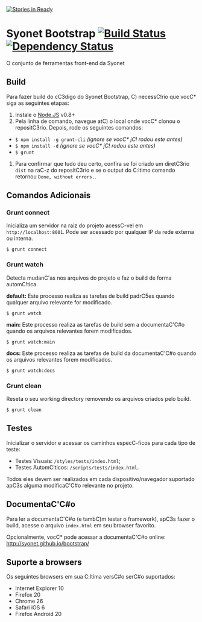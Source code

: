[![Stories in Ready](https://badge.waffle.io/syonet/bootstrap.png?label=ready)](https://waffle.io/syonet/bootstrap)  
# Syonet Bootstrap [![Build Status](https://travis-ci.org/Syonet/bootstrap.png?branch=master)](https://travis-ci.org/Syonet/bootstrap) [![Dependency Status](https://gemnasium.com/Syonet/bootstrap.png)](https://gemnasium.com/Syonet/bootstrap)
O conjunto de ferramentas front-end da Syonet

## Build
Para fazer build do cC3digo do Syonet Bootstrap, C) necessC!rio que vocC* siga as seguintes etapas:

1. Instale o [Node.JS](http://nodejs.org/) v0.8+
1. Pela linha de comando, navegue atC) o local onde vocC* clonou o repositC3rio. Depois, rode os seguintes comandos:
 * `$ npm install -g grunt-cli` _(ignore se vocC* jC! rodou este antes)_
 * `$ npm install -d` _(ignore se vocC* jC! rodou este antes)_
 * `$ grunt`
1. Para confirmar que tudo deu certo, confira se foi criado um diretC3rio `dist` na raC-z do repositC3rio e se o output do C:ltimo comando retornou `Done, without errors.`.

## Comandos Adicionais
### Grunt connect
Inicializa um servidor na raiz do projeto acessC-vel em `http://localhost:8001`. Pode ser acessado por qualquer IP da rede externa ou interna.

```shell
$ grunt connect
```

### Grunt watch
Detecta mudanC'as nos arquivos do projeto e faz o build de forma automC!tica.

**default:**
Este processo realiza as tarefas de build padrC5es quando qualquer arquivo relevante for modificado.

```shell
$ grunt watch
```

**main:**
Este processo realiza as tarefas de build sem a documentaC'C#o quando os arquivos relevantes forem modificados.

```shell
$ grunt watch:main
```

**docs:**
Este processo realiza as tarefas de build da documentaC'C#o quando os arquivos relevantes forem modificados.

```shell
$ grunt watch:docs
```

### Grunt clean
Reseta o seu working directory removendo os arquivos criados pelo build.

```shell
$ grunt clean
```

## Testes
Inicializar o servidor e acessar os caminhos especC-ficos para cada tipo de teste:

* Testes Visuais: `/styles/tests/index.html`;
* Testes AutomC!ticos: `/scripts/tests/index.html`.

Todos eles devem ser realizados em cada dispositivo/navegador suportado apC3s alguma modificaC'C#o relevante no projeto.

## DocumentaC'C#o
Para ler a documentaC'C#o (e tambC)m testar o framework), apC3s fazer o build, acesse o arquivo `index.html` em seu browser favorito.

Opcionalmente, vocC* pode acessar a documentaC'C#o online:
http://syonet.github.io/bootstrap/

## Suporte a browsers
Os seguintes browsers em sua C:ltima versC#o serC#o suportados:
* Internet Explorer 10
* Firefox 20
* Chrome 26
* Safari iOS 6
* Firefox Android 20
